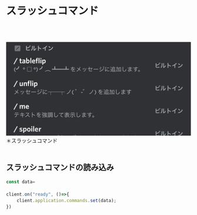 # スラッシュコマンド
<br></br>


![](https://github.com/kelp-of-truth/Discord-Document/blob/kelp-of-truth-discord.js-document/document/src/img/slashCommand.jpg)
＊スラッシュコマンド
<br></br>

## スラッシュコマンドの読み込み
```js
const data=

client.on("ready", ()=>{
    client.application.commands.set(data);
})
```